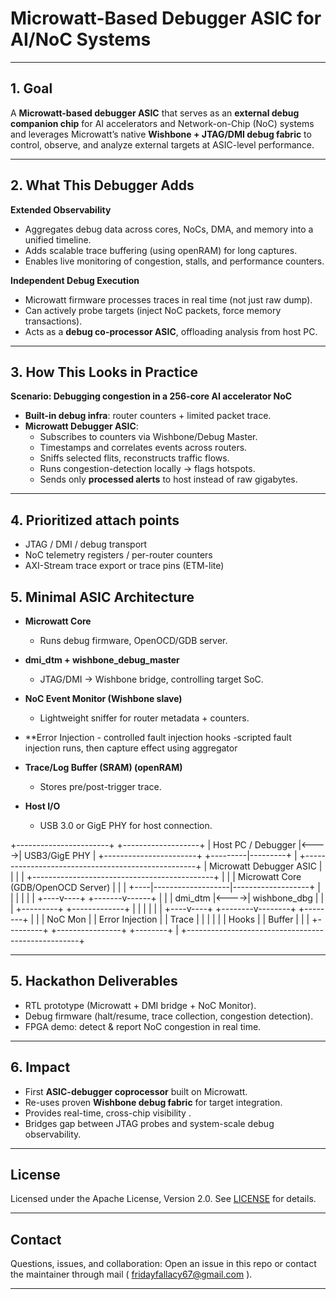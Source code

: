 # Microwatt-Based Debugger ASIC for AI/NoC Systems

---

## 1. Goal
A **Microwatt-based debugger ASIC** that serves as an **external debug companion chip** for AI accelerators and Network-on-Chip (NoC) systems and leverages Microwatt’s native **Wishbone + JTAG/DMI debug fabric** to control, observe, and analyze external targets at ASIC-level performance.

---

## 2. What This Debugger Adds

**Extended Observability**
- Aggregates debug data across cores, NoCs, DMA, and memory into a unified timeline.  
- Adds scalable trace buffering (using openRAM) for long captures.  
- Enables live monitoring of congestion, stalls, and performance counters.  

**Independent Debug Execution**
- Microwatt firmware processes traces in real time (not just raw dump).  
- Can actively probe targets (inject NoC packets, force memory transactions).  
- Acts as a **debug co-processor ASIC**, offloading analysis from host PC.  

---

## 3. How This Looks in Practice
**Scenario: Debugging congestion in a 256-core AI accelerator NoC**  

- **Built-in debug infra**: router counters + limited packet trace.  
- **Microwatt Debugger ASIC**:  
  - Subscribes to counters via Wishbone/Debug Master.  
  - Timestamps and correlates events across routers.  
  - Sniffs selected flits, reconstructs traffic flows.  
  - Runs congestion-detection locally → flags hotspots.  
  - Sends only **processed alerts** to host instead of raw gigabytes.  

---

## 4. Prioritized attach points

- JTAG / DMI / debug transport 
- NoC telemetry registers / per-router counters
- AXI-Stream trace export or trace pins (ETM-lite)

## 5. Minimal ASIC Architecture

- **Microwatt Core**  
  - Runs debug firmware, OpenOCD/GDB server.  

- **dmi_dtm + wishbone_debug_master**  
  - JTAG/DMI → Wishbone bridge, controlling target SoC.  

- **NoC Event Monitor (Wishbone slave)**  
  - Lightweight sniffer for router metadata + counters.
 
- **Error Injection - controlled fault injection hooks
  -scripted fault injection runs, then capture effect using aggregator

- **Trace/Log Buffer (SRAM) (openRAM)**  
  - Stores pre/post-trigger trace.  

- **Host I/O**  
  - USB 3.0 or GigE PHY for host connection.  


+-----------------------+ +-------------------+
| Host PC / Debugger |<---->| USB3/GigE PHY |
+-----------------------+ +---------|---------+
|
+---------------------------------------------------+
| Microwatt Debugger ASIC |
| |
| +---------------------------------------------+ |
| | Microwatt Core (GDB/OpenOCD Server) | |
| +----|-------------------|-------------------+ |
| | | |
| +----v----+ +-------v------+ |
| | dmi_dtm |<---->| wishbone_dbg | |
| +---------+ +-------------+ |
| | | |
| +----v----+ +--------v--------+ +--------+ |
| | NoC Mon | | Error Injection | | Trace | |
| | | | Hooks | | Buffer | |
| +---------+ +----------------+ +--------+ |
+---------------------------------------------------+

---

## 5. Hackathon Deliverables
- RTL prototype (Microwatt + DMI bridge + NoC Monitor).  
- Debug firmware (halt/resume, trace collection, congestion detection).  
- FPGA demo: detect & report NoC congestion in real time.  

---

## 6. Impact
- First **ASIC-debugger coprocessor** built on Microwatt.  
- Re-uses proven **Wishbone debug fabric** for target integration.  
- Provides real-time, cross-chip visibility .  
- Bridges gap between JTAG probes and system-scale debug observability.  


---

## License

Licensed under the Apache License, Version 2.0. See [LICENSE](LICENSE) for details.

---

## Contact

Questions, issues, and collaboration: Open an issue in this repo or contact the maintainer through mail ( fridayfallacy67@gmail.com ).

---


